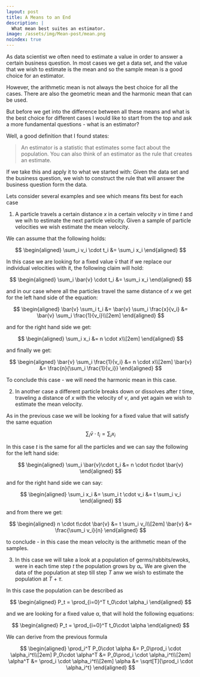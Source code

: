 ```yaml
---
layout: post
title: A Means to an End
description: |
  What mean best suites an estimator.
image: /assets/img/Mean-post/mean.png
noindex: true
---
```


As data scientist we often need to estimate a value in order to answer a certain business question.
In most cases we get a data set, and the value that we wish to estimate is the mean and so the sample mean is a good choice for an estimator.

However, the arithmetic mean is not always the best choice for all the cases. 
There are also the geometric mean and the harmonic mean that can be used.

But before we get into the difference between all these means and what is the best choice for different cases I would like to start from the top and ask a more fundamental questions - what is an estimator?

Well, a good definition that I found states:
> An estimator is a statistic that estimates some fact about the population. 
> You can also think of an estimator as the rule that creates an estimate.

If we take this and apply it to what we started with:
Given the data set and the business question, we wish to construct the rule that will answer the business question form the data.

Lets consider several examples and see which means fits best for each case

1. A particle travels a certain distance _x_ in a certain velocity _v_ in time _t_ and we wih to estimate the next particle velocity.
Given a sample of particle velocities we wish estimate the mean velocity.

We can assume that the following holds:

$$
\begin{aligned}
  \sum_i v_i \cdot t_i &=  \sum_i x_i 
\end{aligned}
$$

In this case we are looking for a fixed value v̄	that if we replace our individual velocities with it, the following claim will hold:

$$
\begin{aligned}
  \sum_i \bar{v} \cdot t_i &=  \sum_i x_i 
\end{aligned}
$$

and in our case where all the particles travel the same distance of _x_ we get for the left hand side of the equation:

$$
\begin{aligned}
    \bar{v} \sum_i t_i &= \bar{v} \sum_i \frac{x}{v_i} &= \bar{v} \sum_i \frac{1}{v_i}\\[2em]
\end{aligned}
$$

and for the right hand side we get:

$$
\begin{aligned}
    \sum_i x_i &= n \cdot x\\[2em]
\end{aligned}
$$

and finally we get:

$$
\begin{aligned}
    \bar{v} \sum_i \frac{1}{v_i} &= n \cdot x\\[2em]
    \bar{v}  &= \frac{n}{\sum_i \frac{1}{v_i}}
\end{aligned}
$$

To conclude this case  - we will need the harmonic mean in this case.

2. In another case a different particle breaks down or dissolves after _t_ time, traveling a distance of _x_ with the velocity of _v_, and yet again we wish to estimate the mean velocity.

As in the previous case we will be looking for a fixed value that will satisfy the same equation 

$$ \sum_i \bar{v}\cdot t_i = \sum_i x_i $$

In this case _t_ is the same for all the particles and we can say the following for the left hand side:

$$
\begin{aligned}
    \sum_i \bar{v}\cdot t_i &=  n \cdot t\cdot \bar{v}
\end{aligned}
$$

and for the right hand side we can say:

$$
\begin{aligned}
     \sum_i x_i &=  \sum_i t \cdot v_i &= t \sum_i v_i 
\end{aligned}
$$

and from there we get:

$$
\begin{aligned}
     n \cdot t\cdot \bar{v} &= t \sum_i v_i\\[2em]
      \bar{v} &= \frac{\sum_i v_i}{n}
\end{aligned}
$$

to conclude - in this case the mean velocity is the arithmetic mean of the samples.
 
3. In this case we will take a look at a population of germs/rabbits/ewoks, were in each time step _t_ the population grows by αₜ. 
We are given the data of the population at step till step _T_ anw we wish to estimate the population at _T_ + _τ_.

In this case the population can be described as 

$$
\begin{aligned}
     P_t = \prod_{i=0}^T t_0\cdot \alpha_i 
\end{aligned}
$$

and we are looking for a fixed value α, that will hold the following equations:

$$
\begin{aligned}
     P_t = \prod_{i=0}^T t_0\cdot \alpha 
\end{aligned}
$$

We can derive from the previous formula

$$
\begin{aligned}
     \prod_i^T P_0\cdot \alpha &= P_0\prod_i \cdot \alpha_i^t\\[2em]
     P_0\cdot \alpha^T &= P_0\prod_i \cdot \alpha_i^t\\[2em]
     \alpha^T &= \prod_i \cdot \alpha_i^t\\[2em]
     \alpha &= \sqrt[T]{\prod_i \cdot \alpha_i^t}
\end{aligned}
$$

